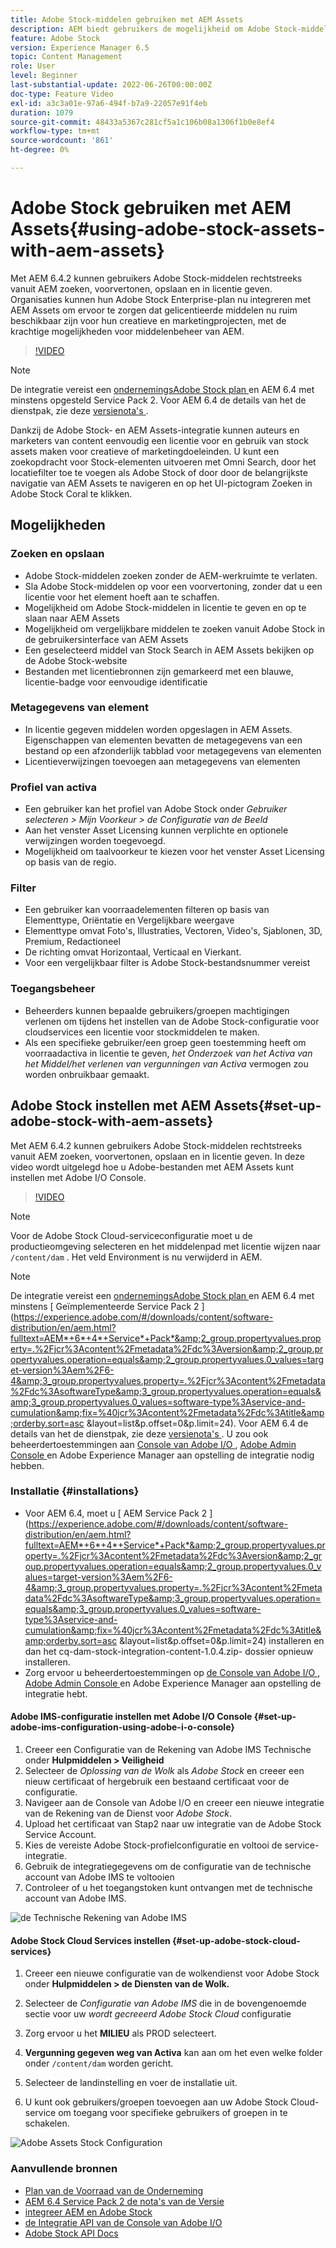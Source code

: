 ```yaml
---
title: Adobe Stock-middelen gebruiken met AEM Assets
description: AEM biedt gebruikers de mogelijkheid om Adobe Stock-middelen rechtstreeks vanuit AEM te zoeken, voor te vertonen, op te slaan en in licentie te geven. Organisaties kunnen hun Adobe Stock Enterprise-plan nu integreren met AEM Assets om ervoor te zorgen dat gelicentieerde middelen nu ruim beschikbaar zijn voor hun creatieve en marketingprojecten, met de krachtige mogelijkheden voor middelenbeheer van AEM.
feature: Adobe Stock
version: Experience Manager 6.5
topic: Content Management
role: User
level: Beginner
last-substantial-update: 2022-06-26T00:00:00Z
doc-type: Feature Video
exl-id: a3c3a01e-97a6-494f-b7a9-22057e91f4eb
duration: 1079
source-git-commit: 48433a5367c281cf5a1c106b08a1306f1b0e8ef4
workflow-type: tm+mt
source-wordcount: '861'
ht-degree: 0%

---
```


# Adobe Stock gebruiken met AEM Assets{#using-adobe-stock-assets-with-aem-assets}

Met AEM 6.4.2 kunnen gebruikers Adobe Stock-middelen rechtstreeks vanuit AEM zoeken, voorvertonen, opslaan en in licentie geven. Organisaties kunnen hun Adobe Stock Enterprise-plan nu integreren met AEM Assets om ervoor te zorgen dat gelicentieerde middelen nu ruim beschikbaar zijn voor hun creatieve en marketingprojecten, met de krachtige mogelijkheden voor middelenbeheer van AEM.

>[!VIDEO](https://video.tv.adobe.com/v/24678?quality=12&learn=on)

>[!NOTE]
>
>De integratie vereist een [ ondernemingsAdobe Stock plan ](https://landing.adobe.com/en/na/products/creative-cloud/ctir-4625-stock-for-enterprise/index.html) en AEM 6.4 met minstens opgesteld Service Pack 2. Voor AEM 6.4 de details van het de dienstpak, zie deze [ versienota&#39;s ](https://helpx.adobe.com/nl/experience-manager/6-4/release-notes/sp-release-notes.html).

Dankzij de Adobe Stock- en AEM Assets-integratie kunnen auteurs en marketers van content eenvoudig een licentie voor en gebruik van stock assets maken voor creatieve of marketingdoeleinden. U kunt een zoekopdracht voor Stock-elementen uitvoeren met Omni Search, door het locatiefilter toe te voegen als Adobe Stock of door door de belangrijkste navigatie van AEM Assets te navigeren en op het UI-pictogram Zoeken in Adobe Stock Coral te klikken.

## Mogelijkheden

### Zoeken en opslaan

* Adobe Stock-middelen zoeken zonder de AEM-werkruimte te verlaten.
* Sla Adobe Stock-middelen op voor een voorvertoning, zonder dat u een licentie voor het element hoeft aan te schaffen.
* Mogelijkheid om Adobe Stock-middelen in licentie te geven en op te slaan naar AEM Assets
* Mogelijkheid om vergelijkbare middelen te zoeken vanuit Adobe Stock in de gebruikersinterface van AEM Assets
* Een geselecteerd middel van Stock Search in AEM Assets bekijken op de Adobe Stock-website
* Bestanden met licentiebronnen zijn gemarkeerd met een blauwe, licentie-badge voor eenvoudige identificatie

### Metagegevens van element

* In licentie gegeven middelen worden opgeslagen in AEM Assets. Eigenschappen van elementen bevatten de metagegevens van een bestand op een afzonderlijk tabblad voor metagegevens van elementen
* Licentieverwijzingen toevoegen aan metagegevens van elementen

### Profiel van activa

* Een gebruiker kan het profiel van Adobe Stock onder *Gebruiker selecteren > Mijn Voorkeur > de Configuratie van de Beeld*
* Aan het venster Asset Licensing kunnen verplichte en optionele verwijzingen worden toegevoegd.
* Mogelijkheid om taalvoorkeur te kiezen voor het venster Asset Licensing op basis van de regio.

### Filter

* Een gebruiker kan voorraadelementen filteren op basis van Elementtype, Oriëntatie en Vergelijkbare weergave
* Elementtype omvat Foto&#39;s, Illustraties, Vectoren, Video&#39;s, Sjablonen, 3D, Premium, Redactioneel
* De richting omvat Horizontaal, Verticaal en Vierkant.
* Voor een vergelijkbaar filter is Adobe Stock-bestandsnummer vereist

### Toegangsbeheer

* Beheerders kunnen bepaalde gebruikers/groepen machtigingen verlenen om tijdens het instellen van de Adobe Stock-configuratie voor cloudservices een licentie voor stockmiddelen te maken.
* Als een specifieke gebruiker/een groep geen toestemming heeft om voorraadactiva in licentie te geven, *het Onderzoek van het Activa van het Middel/het verlenen van vergunningen van Activa* vermogen zou worden onbruikbaar gemaakt.

## Adobe Stock instellen met AEM Assets{#set-up-adobe-stock-with-aem-assets}

Met AEM 6.4.2 kunnen gebruikers Adobe Stock-middelen rechtstreeks vanuit AEM zoeken, voorvertonen, opslaan en in licentie geven. In deze video wordt uitgelegd hoe u Adobe-bestanden met AEM Assets kunt instellen met Adobe I/O Console.

>[!VIDEO](https://video.tv.adobe.com/v/25043?quality=12&learn=on)

>[!NOTE]
>
>Voor de Adobe Stock Cloud-serviceconfiguratie moet u de productieomgeving selecteren en het middelenpad met licentie wijzen naar `/content/dam` . Het veld Environment is nu verwijderd in AEM.

>[!NOTE]
>
>De integratie vereist een [ ondernemingsAdobe Stock plan ](https://landing.adobe.com/en/na/products/creative-cloud/ctir-4625-stock-for-enterprise/index.html) en AEM 6.4 met minstens [ Geïmplementeerde Service Pack 2 ](https://experience.adobe.com/#/downloads/content/software-distribution/en/aem.html?fulltext=AEM*+6*+4*+Service*+Pack*&amp;2_group.propertyvalues.property=.%2Fjcr%3Acontent%2Fmetadata%2Fdc%3Aversion&amp;2_group.propertyvalues.operation=equals&amp;2_group.propertyvalues.0_values=target-version%3Aem%2F6-4&amp;3_group.propertyvalues.property=.%2Fjcr%3Acontent%2Fmetadata%2Fdc%3AsoftwareType&amp;3_group.propertyvalues.operation=equals&amp;3_group.propertyvalues.0_values=software-type%3Aservice-and-cumulation&amp;fix=%40jcr%3Acontent%2Fmetadata%2Fdc%3Atitle&amp;orderby.sort=asc &amp;layout=list&amp;p.offset=0&amp;p.limit=24). Voor AEM 6.4 de details van het de dienstpak, zie deze [ versienota&#39;s ](https://helpx.adobe.com/nl/experience-manager/6-4/release-notes/sp-release-notes.html). U zou ook beheerdertoestemmingen aan [ Console van Adobe I/O ](https://console.adobe.io/), [ Adobe Admin Console ](https://adminconsole.adobe.com/) en Adobe Experience Manager aan opstelling de integratie nodig hebben.

### Installatie {#installations}

* Voor AEM 6.4, moet u [ AEM Service Pack 2 ](https://experience.adobe.com/#/downloads/content/software-distribution/en/aem.html?fulltext=AEM*+6*+4*+Service*+Pack*&amp;2_group.propertyvalues.property=.%2Fjcr%3Acontent%2Fmetadata%2Fdc%3Aversion&amp;2_group.propertyvalues.operation=equals&amp;2_group.propertyvalues.0_values=target-version%3Aem%2F6-4&amp;3_group.propertyvalues.property=.%2Fjcr%3Acontent%2Fmetadata%2Fdc%3AsoftwareType&amp;3_group.propertyvalues.operation=equals&amp;3_group.propertyvalues.0_values=software-type%3Aservice-and-cumulation&amp;fix=%40jcr%3Acontent%2Fmetadata%2Fdc%3Atitle&amp;orderby.sort=asc &amp;layout=list&amp;p.offset=0&amp;p.limit=24) installeren en dan het cq-dam-stock-integration-content-1.0.4.zip- dossier opnieuw installeren.
* Zorg ervoor u beheerdertoestemmingen op [ de Console van Adobe I/O ](https://console.adobe.io/), [ Adobe Admin Console ](https://adminconsole.adobe.com/) en Adobe Experience Manager aan opstelling de integratie hebt.

#### Adobe IMS-configuratie instellen met Adobe I/O Console {#set-up-adobe-ims-configuration-using-adobe-i-o-console}

1. Creeer een Configuratie van de Rekening van Adobe IMS Technische onder **Hulpmiddelen > Veiligheid**
2. Selecteer de *Oplossing van de Wolk* als *Adobe Stock* en creeer een nieuw certificaat of hergebruik een bestaand certificaat voor de configuratie.
3. Navigeer aan de Console van Adobe I/O en creeer een nieuwe integratie van de Rekening van de Dienst voor *Adobe Stock*.
4. Upload het certificaat van Stap2 naar uw integratie van de Adobe Stock Service Account.
5. Kies de vereiste Adobe Stock-profielconfiguratie en voltooi de service-integratie.
6. Gebruik de integratiegegevens om de configuratie van de technische account van Adobe IMS te voltooien
7. Controleer of u het toegangstoken kunt ontvangen met de technische account van Adobe IMS.

![ de Technische Rekening van Adobe IMS ](assets/screen_shot_2018-10-22at12219pm.png)

#### Adobe Stock Cloud Services instellen {#set-up-adobe-stock-cloud-services}

1. Creeer een nieuwe configuratie van de wolkendienst voor Adobe Stock onder **Hulpmiddelen > de Diensten van de Wolk.**
2. Selecteer de *Configuratie van Adobe IMS* die in de bovengenoemde sectie voor uw *wordt gecreeerd Adobe Stock Cloud* configuratie

3. Zorg ervoor u het **MILIEU** als PROD selecteert.
4. **Vergunning gegeven weg van Activa** kan aan om het even welke folder onder `/content/dam` worden gericht.
5. Selecteer de landinstelling en voer de installatie uit.
6. U kunt ook gebruikers/groepen toevoegen aan uw Adobe Stock Cloud-service om toegang voor specifieke gebruikers of groepen in te schakelen.

![ Adobe Assets Stock Configuration ](assets/screen_shot_2018-10-22at12425pm.png)

### Aanvullende bronnen

* [ Plan van de Voorraad van de Onderneming ](https://landing.adobe.com/en/na/products/creative-cloud/ctir-4625-stock-for-enterprise/index.html)
* [ AEM 6.4 Service Pack 2 de nota&#39;s van de Versie ](https://experienceleague.adobe.com/docs/experience-manager-65/release-notes/release-notes.html?lang=nl-NL)
* [ integreer AEM en Adobe Stock ](https://experienceleague.adobe.com/docs/experience-manager-65/assets/using/aem-assets-adobe-stock.html?lang=nl-NL)
* [ de Integratie API van de Console van Adobe I/O ](https://www.adobe.io/apis/cloudplatform/console/authentication/gettingstarted.html)
* [ Adobe Stock API Docs ](https://www.adobe.io/apis/creativecloud/stock/docs.html)
